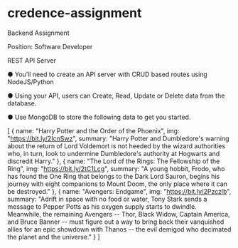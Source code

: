 # credence-assignment

Backend Assignment 

Position: Software Developer 

REST API Server 

● You’ll need to create an API server with CRUD based routes using NodeJS/Python 

● Using your API, users can Create, Read, Update or Delete data from the database. 

● Use MongoDB to store the following data to get you started. 

[
  { 
    name: "Harry Potter and the Order of the Phoenix", 
    img: "https://bit.ly/2IcnSwz", 
    summary: "Harry Potter and Dumbledore's warning about the return of Lord Voldemort is not heeded by the wizard authorities who, in turn, look to undermine Dumbledore's authority at Hogwarts and discredit Harry." 
  }, 
  { 
    name: "The Lord of the Rings: The Fellowship of the Ring", 
    img: "https://bit.ly/2tC1Lcg", 
    summary: "A young hobbit, Frodo, who has found the One Ring that 
              belongs to the Dark Lord Sauron, begins his journey with eight companions to Mount Doom, the only place where it can be destroyed." 
  },
  { 
    name: "Avengers: Endgame", 
    img: "https://bit.ly/2Pzczlb", 
    summary: "Adrift in space with no food or water, Tony Stark sends a 
              message to Pepper Potts as his oxygen supply starts to dwindle. Meanwhile, the remaining Avengers -- Thor, Black Widow, Captain America, and Bruce Banner -- must figure out a way to bring back their vanquished allies for an epic showdown with Thanos -- the evil demigod who decimated the planet and the universe." 
  }
] 
